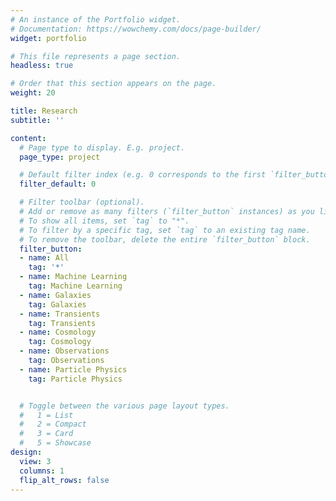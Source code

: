 ```yaml
---
# An instance of the Portfolio widget.
# Documentation: https://wowchemy.com/docs/page-builder/
widget: portfolio

# This file represents a page section.
headless: true

# Order that this section appears on the page.
weight: 20

title: Research
subtitle: ''

content:
  # Page type to display. E.g. project.
  page_type: project

  # Default filter index (e.g. 0 corresponds to the first `filter_button` instance below).
  filter_default: 0

  # Filter toolbar (optional).
  # Add or remove as many filters (`filter_button` instances) as you like.
  # To show all items, set `tag` to "*".
  # To filter by a specific tag, set `tag` to an existing tag name.
  # To remove the toolbar, delete the entire `filter_button` block.
  filter_button:
  - name: All
    tag: '*'
  - name: Machine Learning
    tag: Machine Learning
  - name: Galaxies
    tag: Galaxies
  - name: Transients
    tag: Transients
  - name: Cosmology
    tag: Cosmology
  - name: Observations
    tag: Observations
  - name: Particle Physics
    tag: Particle Physics


  # Toggle between the various page layout types.
  #   1 = List
  #   2 = Compact
  #   3 = Card
  #   5 = Showcase
design:
  view: 3
  columns: 1
  flip_alt_rows: false
---
```

